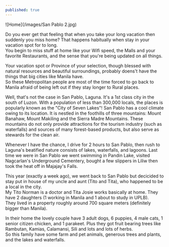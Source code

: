 ```yaml
---
published: true
---
```

![Home](/images/San Pablo 2.jpg)

Do you ever get that feeling that when you take your long vacation then suddenly you miss home? That happens habitually when stay in your vacation spot for to long.   
You begin to miss stuff at home like your Wifi speed, the Malls and your favorite Restaurants, and the sense that you're being updated on all things.

Your vacation spot or Province of your selection, though blessed with natural resources and beautiful surroundings, probably doens't have the things that big cities like Manila have.   
So these Metropolitan people are most of the time forced to go back to Manila afraid of being left out  if they stay longer to Rural places.

Well, that's not the case in San Pablo, Laguna. It's a 1st class city in the south of Luzon. With a population of less than 300,000 locals, the places is popularly known as the "City of Seven Lakes"! San Pablo has a cool climate owing to its location. It is nestled in the foothills of three mountains: Mount Banahaw, Mount Makiling and the Sierra Madre Mountains. These mountains do not only provide attractions for the tourism industry (such as waterfalls) and sources of many forest-based products, but also serve as stewards for the clean air.

Whenever I have the chance, I drive for 2 hours to San Pablo, then rush to Laguna's beatified nature consists of lakes, waterfalls, and lagoons. Last time we were in San Pablo we went swimming in Pandin Lake, visited Nagcarlan's Underground Cementery, bought a few slippers in Liliw then took the heat off in Majajay's Falls.  

This year (exactly a week ago), we went back to San Pablo but decicided to stay put in house of my uncle and aunt (Tito and Tita), who happened to be a local in the city.   
My Tito Norman is a doctor and Tita Josie works basically at home. They have 2 daughters (1 working in Manila and 1 about to study in UPLB).   
They lived in a property roughly around 700 square meters (definitely bigger than Manila). 

In their home the lovely couple have 3 adult dogs, 6 puppies, 4 male cats, 1 senior citizen chicken, and 1 parakeet. Plus they got fruit bearing trees like Rambutan, Kamias, Calamansi, Sili and lots and lots of herbs.   
So this family have some farm and pet animals, generous trees and plants, and the lakes and waterfalls.
